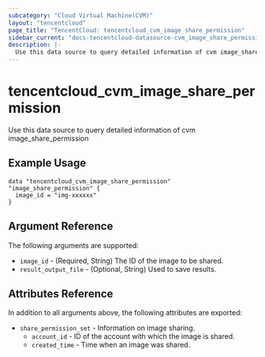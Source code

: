 ```yaml
---
subcategory: "Cloud Virtual Machine(CVM)"
layout: "tencentcloud"
page_title: "TencentCloud: tencentcloud_cvm_image_share_permission"
sidebar_current: "docs-tencentcloud-datasource-cvm_image_share_permission"
description: |-
  Use this data source to query detailed information of cvm image_share_permission
---
```


# tencentcloud_cvm_image_share_permission

Use this data source to query detailed information of cvm image_share_permission

## Example Usage

```hcl
data "tencentcloud_cvm_image_share_permission" "image_share_permission" {
  image_id = "img-xxxxxx"
}
```

## Argument Reference

The following arguments are supported:

* `image_id` - (Required, String) The ID of the image to be shared.
* `result_output_file` - (Optional, String) Used to save results.

## Attributes Reference

In addition to all arguments above, the following attributes are exported:

* `share_permission_set` - Information on image sharing.
  * `account_id` - ID of the account with which the image is shared.
  * `created_time` - Time when an image was shared.


